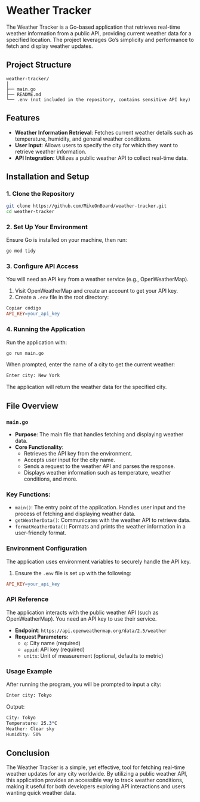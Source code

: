 # **Weather Tracker**
The Weather Tracker is a Go-based application that retrieves real-time weather information from a public API, providing current weather data for a specified location. The project leverages Go’s simplicity and performance to fetch and display weather updates.

## **Project Structure**
```
weather-tracker/
│
├── main.go
├── README.md
└── .env (not included in the repository, contains sensitive API key)
```
## **Features**
- **Weather Information Retrieval**: Fetches current weather details such as temperature, humidity, and general weather conditions.
- **User Input**: Allows users to specify the city for which they want to retrieve weather information.
- **API Integration**: Utilizes a public weather API to collect real-time data.
## **Installation and Setup**
### 1. **Clone the Repository**
```bash
git clone https://github.com/MikeOnBoard/weather-tracker.git
cd weather-tracker
```
### 2. **Set Up Your Environment**
Ensure Go is installed on your machine, then run:

```bash
go mod tidy
```
### 3. **Configure API Access**
You will need an API key from a weather service (e.g., OpenWeatherMap).

1. Visit OpenWeatherMap and create an account to get your API key.
2. Create a ``.env`` file in the root directory:
```makefile
Copiar código
API_KEY=your_api_key
```
### 4. **Running the Application**
Run the application with:

```bash
go run main.go
```
When prompted, enter the name of a city to get the current weather:

```mathematica
Enter city: New York
```
The application will return the weather data for the specified city.

## **File Overview**
### **``main.go``**
- **Purpose**: The main file that handles fetching and displaying weather data.
- **Core Functionality**:
  - Retrieves the API key from the environment.
  - Accepts user input for the city name.
  - Sends a request to the weather API and parses the response.
  - Displays weather information such as temperature, weather conditions, and more.
### **Key Functions**:
- ``main()``: The entry point of the application. Handles user input and the process of fetching and displaying weather data.
- ``getWeatherData()``: Communicates with the weather API to retrieve data.
- ``formatWeatherData()``: Formats and prints the weather information in a user-friendly format.
### **Environment Configuration**
The application uses environment variables to securely handle the API key.

1. Ensure the ``.env`` file is set up with the following:
```makefile
API_KEY=your_api_key
```
### **API Reference**
The application interacts with the public weather API (such as OpenWeatherMap). You need an API key to use their service.

- **Endpoint**: ``https://api.openweathermap.org/data/2.5/weather``
- **Request Parameters**:
  - ``q``: City name (required)
  - ``appid``: API key (required)
  - ``units``: Unit of measurement (optional, defaults to metric)
### **Usage Example**
After running the program, you will be prompted to input a city:

```bash
Enter city: Tokyo
```
Output:

```css
City: Tokyo
Temperature: 25.3°C
Weather: Clear sky
Humidity: 50%
```
## **Conclusion**
The Weather Tracker is a simple, yet effective, tool for fetching real-time weather updates for any city worldwide. By utilizing a public weather API, this application provides an accessible way to track weather conditions, making it useful for both developers exploring API interactions and users wanting quick weather data.